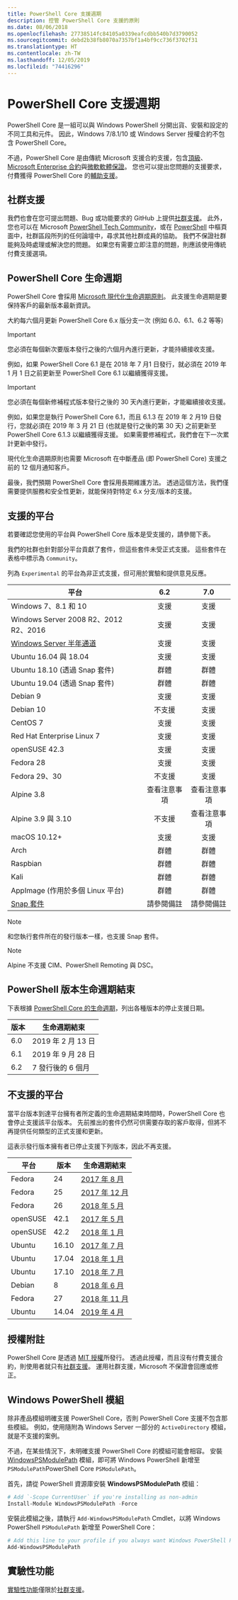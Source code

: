 ```yaml
---
title: PowerShell Core 支援週期
description: 控管 PowerShell Core 支援的原則
ms.date: 08/06/2018
ms.openlocfilehash: 27738514fc84105a0339eafcdbb540b7d3790052
ms.sourcegitcommit: debd2b38fb8070a7357bf1a4bf9cc736f3702f31
ms.translationtype: HT
ms.contentlocale: zh-TW
ms.lasthandoff: 12/05/2019
ms.locfileid: "74416296"
---
```

# <a name="powershell-core-support-lifecycle"></a>PowerShell Core 支援週期

PowerShell Core 是一組可以與 Windows PowerShell 分開出貨、安裝和設定的不同工具和元件。 因此，Windows 7/8.1/10 或 Windows Server 授權合約不包含 PowerShell Core。

不過，PowerShell Core 是由傳統 Microsoft 支援合約支援，包含[頂級][]、[Microsoft Enterprise 合約][enterprise-agreement]與[微軟軟體保證][assurance]。
您也可以提出您問題的支援要求，付費獲得 PowerShell Core 的[輔助支援][]。

## <a name="community-support"></a>社群支援

我們也會在您可提出問題、Bug 或功能要求的 GitHub 上提供[社群支援][]。
此外，您也可以在 Microsoft [PowerShell Tech Community][]，或在 [PowerShell][pshub] 中樞頁面中，社群區段所列的任何論壇中，尋求其他社群成員的協助。 我們不保證社群能夠及時處理或解決您的問題。 如果您有需要立即注意的問題，則應該使用傳統付費支援選項。

## <a name="lifecycle-of-powershell-core"></a>PowerShell Core 生命週期

PowerShell Core 會採用 [Microsoft 現代化生命週期原則][modern]。 此支援生命週期是要保持客戶的最新版本最新資訊。

大約每六個月更新 PowerShell Core 6.x 版分支一次 (例如 6.0、6.1、6.2 等等)

> [!IMPORTANT]
> 您必須在每個新次要版本發行之後的六個月內進行更新，才能持續接收支援。

例如，如果 PowerShell Core 6.1 是在 2018 年 7 月1 日發行，就必須在 2019 年 1 月 1 日之前更新至 PowerShell Core 6.1 以繼續獲得支援。

> [!IMPORTANT]
> 您必須在每個新修補程式版本發行之後的 30 天內進行更新，才能繼續接收支援。

例如，如果您是執行 PowerShell Core 6.1，而且 6.1.3 在 2019 年 2 月19 日發行，您就必須在 2019 年 3 月 21 日 (也就是發行之後的第 30 天) 之前更新至 PowerShell Core 6.1.3 以繼續獲得支援。 如果需要修補程式，我們會在下一次累計更新中發行。

現代化生命週期原則也需要 Microsoft 在中斷產品 (即 PowerShell Core) 支援之前的 12 個月通知客戶。

最後，我們預期 PowerShell Core 會採用長期維護方法。 透過這個方法，我們僅需要提供服務和安全性更新，就能保持對特定 6.x 分支/版本的支援。

## <a name="supported-platforms"></a>支援的平台

若要確認您使用的平台與 PowerShell Core 版本是受支援的，請參閱下表。

我們的社群也針對部分平台貢獻了套件，但這些套件未受正式支援。 這些套件在表格中標示為 `Community`。

列為 `Experimental` 的平台為非正式支援，但可用於實驗和提供意見反應。

| 平台                                          |      6.2      |    7.0    |
|---------------------------------------------------|:-------------:|:---------:|
| Windows 7、8.1 和 10                            |   支援   | 支援 |
| Windows Server 2008 R2、2012 R2、2016             |   支援   | 支援 |
| [Windows Server 半年通道][semi-annual] |   支援   | 支援 |
| Ubuntu 16.04 與 18.04                            |   支援   | 支援 |
| Ubuntu 18.10 (透過 Snap 套件)                   |   群體   | 群體 |
| Ubuntu 19.04 (透過 Snap 套件)                   |   群體   | 群體 |
| Debian 9                                          |   支援   | 支援 |
| Debian 10                                         | 不支援 | 支援 |
| CentOS 7                                          |   支援   | 支援 |
| Red Hat Enterprise Linux 7                        |   支援   | 支援 |
| openSUSE 42.3                                     |   支援   | 支援 |
| Fedora 28                                         |   支援   | 支援 |
| Fedora 29、30                                     | 不支援 | 支援 |
| Alpine 3.8                                        |   查看注意事項    | 查看注意事項  |
| Alpine 3.9 與 3.10                               | 不支援 | 查看注意事項  |
| macOS 10.12+                                      |   支援   | 支援 |
| Arch                                              |   群體   | 群體 |
| Raspbian                                          |   群體   | 群體 |
| Kali                                              |   群體   | 群體 |
| AppImage (作用於多個 Linux 平台)      |   群體   | 群體 |
| [Snap 套件](https://snapcraft.io/powershell)   |   請參閱備註    | 請參閱備註  |

> [!NOTE]
> 和您執行套件所在的發行版本一樣，也支援 Snap 套件。

> [!NOTE]
> Alpine 不支援 CIM、PowerShell Remoting 與 DSC。

## <a name="powershell-releases-end-of-life"></a>PowerShell 版本生命週期結束

下表根據 [PowerShell Core 的生命週期](#lifecycle-of-powershell-core)，列出各種版本的停止支援日期。

| 版本 | 生命週期結束                   |
|---------|-------------------------------|
| 6.0     | 2019 年 2 月 13 日             |
| 6.1     | 2019 年 9 月 28 日            |
| 6.2     | 7 發行後的 6 個月     |

## <a name="unsupported-platforms"></a>不支援的平台

當平台版本到達平台擁有者所定義的生命週期結束時間時，PowerShell Core 也會停止支援該平台版本。 先前推出的套件仍然可供需要存取的客戶取得，但將不再提供任何類型的正式支援和更新。

這表示發行版本擁有者已停止支援下列版本，因此不再支援。

| 平台 | 版本 | 生命週期結束                                                                                 |
|----------|---------|---------------------------------------------------------------------------------------------|
| Fedora   | 24      | [2017 年 8 月](https://fedoramagazine.org/fedora-24-eol/)                                    |
| Fedora   | 25      | [2017 年 12 月](https://fedoramagazine.org/fedora-25-end-life/)                             |
| Fedora   | 26      | [2018 年 5 月](https://fedoramagazine.org/fedora-26-end-life/)                                  |
| openSUSE | 42.1    | [2017 年 5 月](https://lists.opensuse.org/opensuse-security-announce/2017-05/msg00053.html)     |
| openSUSE | 42.2    | [2018 年 1 月](https://lists.opensuse.org/opensuse-security-announce/2017-11/msg00066.html) |
| Ubuntu   | 16.10   | [2017 年 7 月](https://lists.ubuntu.com/archives/ubuntu-announce/2017-July/000223.html)        |
| Ubuntu   | 17.04   | [2018 年 1 月](https://lists.ubuntu.com/archives/ubuntu-announce/2018-January.txt)          |
| Ubuntu   | 17.10   | [2018 年 7 月](https://lists.ubuntu.com/archives/ubuntu-announce/2018-July/000232.html)        |
| Debian   | 8       | [2018 年 6 月](https://lists.debian.org/debian-security-announce/2018/msg00132.html)           |
| Fedora   | 27      | [2018 年 11 月](https://fedoramagazine.org/fedora-27-end-of-life/)                          |
| Ubuntu   | 14.04   | [2019 年 4 月](https://wiki.ubuntu.com/Releases)                                              |

## <a name="notes-on-licensing"></a>授權附註

PowerShell Core 是透過 [MIT 授權][]所發行。 透過此授權，而且沒有付費支援合約，則使用者就只有[社群支援][]。 運用社群支援，Microsoft 不保證會回應或修正。

## <a name="windows-powershell-module"></a>Windows PowerShell 模組

除非產品模組明確支援 PowerShell Core，否則 PowerShell Core 支援不包含那些模組。 例如，使用隨附為 Windows Server 一部分的 `ActiveDirectory` 模組，就是不支援的案例。

不過，在某些情況下，未明確支援 PowerShell Core 的模組可能會相容。 安裝 [WindowsPSModulePath][] 模組，即可將 Windows PowerShell 新增至 `PSModulePath`PowerShell Core `PSModulePath`。

首先，請從 PowerShell 資源庫安裝 **WindowsPSModulePath** 模組：

```powershell
# Add `-Scope CurrentUser` if you're installing as non-admin
Install-Module WindowsPSModulePath -Force
```

安裝此模組之後，請執行 `Add-WindowsPSModulePath` Cmdlet，以將 Windows PowerShell `PSModulePath` 新增至 PowerShell Core：

```powershell
# Add this line to your profile if you always want Windows PowerShell PSModulePath
Add-WindowsPSModulePath
```

## <a name="experimental-features"></a>實驗性功能

[實驗性功能][]僅限於[社群支援](#community-support)。

[頂級]: https://www.microsoft.com/en-us/microsoftservices/support.aspx
[enterprise-agreement]: https://www.microsoft.com/en-us/licensing/licensing-programs/enterprise.aspx
[assurance]: https://www.microsoft.com/en-us/licensing/licensing-programs/software-assurance-default.aspx
[社群支援]: https://github.com/powershell/powershell/issues
[pshub]: https://docs.microsoft.com/powershell
[PowerShell Tech Community]: https://techcommunity.microsoft.com/t5/PowerShell/ct-p/WindowsPowerShell
[輔助支援]: https://support.microsoft.com/assistedsupportproducts
[modern]: https://support.microsoft.com/help/30881/modern-lifecycle-policy
[lifecycle-chart]: ./images/modern-lifecycle.png
[semi-annual]: https://docs.microsoft.com/windows-server/get-started/semi-annual-channel-overview
[MIT 授權]: https://github.com/PowerShell/PowerShell/blob/master/LICENSE.txt
[WindowsPSModulePath]: https://www.powershellgallery.com/packages/WindowsPSModulePath/
[實驗性功能]: /powershell/module/microsoft.powershell.core/about/about_powershell_config?view=powershell-6#experimentalfeatures
